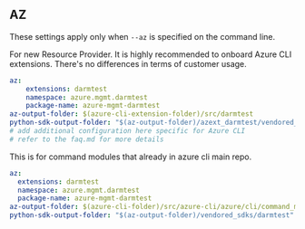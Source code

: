 ## AZ

These settings apply only when `--az` is specified on the command line.

For new Resource Provider. It is highly recommended to onboard Azure CLI extensions. There's no differences in terms of customer usage. 

``` yaml $(az) && $(target-mode) != 'core'
az:
    extensions: darmtest
    namespace: azure.mgmt.darmtest
    package-name: azure-mgmt-darmtest
az-output-folder: $(azure-cli-extension-folder)/src/darmtest
python-sdk-output-folder: "$(az-output-folder)/azext_darmtest/vendored_sdks/darmtest"
# add additional configuration here specific for Azure CLI
# refer to the faq.md for more details
```



This is for command modules that already in azure cli main repo. 
``` yaml $(az) && $(target-mode) == 'core'
az:
  extensions: darmtest
  namespace: azure.mgmt.darmtest
  package-name: azure-mgmt-darmtest
az-output-folder: $(azure-cli-folder)/src/azure-cli/azure/cli/command_modules/darmtest
python-sdk-output-folder: "$(az-output-folder)/vendored_sdks/darmtest"
``` 